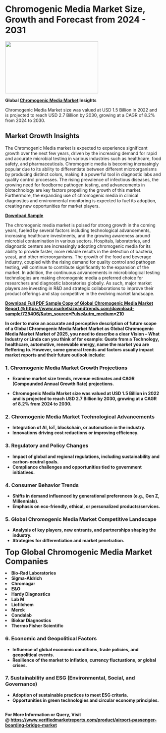 <H1>Chromogenic Media Market Size, Growth and Forecast from 2024 - 2031</H1><img class="aligncenter size-medium wp-image-584254" src="https://thirdeyenews.in/wp-content/uploads/2024/09/Global-Market-Research-300x168.jpeg" alt="" width="300" height="168" /><p><strong>Global&nbsp;<a href="https://www.marketsizeandtrends.com/download-sample/725406/&amp;utm_source=Pulse&amp;utm_medium=210">Chromogenic Media Market</a> Insights</strong></p><p>Chromogenic Media Market size was valued at USD 1.5 Billion in 2022 and is projected to reach USD 2.7 Billion by 2030, growing at a CAGR of 8.2% from 2024 to 2030.</p><p><h2>Market Growth Insights</h2> <p>The Chromogenic Media market is expected to experience significant growth over the next few years, driven by the increasing demand for rapid and accurate microbial testing in various industries such as healthcare, food safety, and pharmaceuticals. Chromogenic media is becoming increasingly popular due to its ability to differentiate between different microorganisms by producing distinct colors, making it a powerful tool in diagnostic labs and quality control processes. The rising prevalence of infectious diseases, the growing need for foodborne pathogen testing, and advancements in biotechnology are key factors propelling the growth of this market. Furthermore, the expanding use of chromogenic media in clinical diagnostics and environmental monitoring is expected to fuel its adoption, creating new opportunities for market players.</p> <p><strong><a href="#">Download Sample</a></strong></p> <p>The chromogenic media market is poised for strong growth in the coming years, fueled by several factors including technological advancements, increasing healthcare investments, and the growing awareness around microbial contamination in various sectors. Hospitals, laboratories, and diagnostic centers are increasingly adopting chromogenic media for its ability to provide faster, more reliable results in the detection of bacteria, yeast, and other microorganisms. The growth of the food and beverage industry, coupled with the rising demand for quality control and pathogen testing, will continue to contribute significantly to the expansion of the market. In addition, the continuous advancements in microbiological testing technologies are making chromogenic media a preferred choice for researchers and diagnostic laboratories globally. As such, major market players are investing in R&D and strategic collaborations to improve their product offerings and stay competitive in the evolving market landscape.</p> <p><strong><a href="#"></p><p><span class=""><strong>Download Full PDF Sample Copy of Global Chromogenic Media Market Report</strong> @ <a href="https://www.marketsizeandtrends.com/download-sample/725406/&amp;utm_source=Pulse&amp;utm_medium=210" target="_blank">https://www.marketsizeandtrends.com/download-sample/725406/&amp;utm_source=Pulse&amp;utm_medium=210</a></span></p><p>In order to make an accurate and perceptive description of future scope of a Global&nbsp;Chromogenic Media Market Market as Global&nbsp;Chromogenic Media Market Market of 2025, you need to describe a clear Vision &ndash; What Industry or Linda can you think of for example: Quote from a Technology, healthcare, automotive, renewable energy, name the market you are Reffering to. However, some general trends and factors usually impact market reports and their future outlook include:</p><h3>1.&nbsp;<strong>Chromogenic Media Market Growth Projections</strong></h3><ul><li>Examine market size trends, revenue estimates and CAGR (Compounded Annual Growth Rate) projections.</li><li><p>Chromogenic Media Market size was valued at USD 1.5 Billion in 2022 and is projected to reach USD 2.7 Billion by 2030, growing at a CAGR of 8.2% from 2024 to 2030.</p></li></ul><h3>2.&nbsp;<strong>Chromogenic Media Market Technological Advancements</strong></h3><ul><li>Integration of AI, IoT, blockchain, or automation in the industry.</li><li>Innovations driving cost reductions or improving efficiency.</li></ul><h3>3.&nbsp;<strong>Regulatory and Policy Changes</strong></h3><ul><li>Impact of global and regional regulations, including sustainability and carbon-neutral goals.</li><li>Compliance challenges and opportunities tied to government initiatives.</li></ul><h3>4.&nbsp;<strong>Consumer Behavior Trends</strong></h3><ul><li>Shifts in demand influenced by generational preferences (e.g., Gen Z, Millennials).</li><li>Emphasis on eco-friendly, ethical, or personalized products/services.</li></ul><h3>5.&nbsp;<strong>Global Chromogenic Media Market Competitive Landscape</strong></h3><ul><li>Analysis of key players, new entrants, and partnerships shaping the industry.</li><li>Strategies for differentiation and market penetration.</li></ul><p data-pm-slice="1 1 []"><span style="color: inherit; font-family: inherit; font-size: 25px;">Top Global Chromogenic Media Market Companies</span></p><div class="" data-test-id=""><p><li>Bio-Rad Laboratories</li><li> Sigma-Aldrich</li><li> Chromagar</li><li> E&O</li><li> Hardy Diagnostics</li><li> Lab M</li><li> Liofilchem</li><li> Merck</li><li> Condalab</li><li> Biokar Diagnostics</li><li> Thermo Fisher Scientific</li></p></div><h3>6.&nbsp;<strong>Economic and Geopolitical Factors</strong></h3><ul><li>Influence of global economic conditions, trade policies, and geopolitical events.</li><li>Resilience of the market to inflation, currency fluctuations, or global crises.</li></ul><h3>7.&nbsp;<strong>Sustainability and ESG (Environmental, Social, and Governance)</strong></h3><ul><li>Adoption of sustainable practices to meet ESG criteria.</li><li>Opportunities in green technologies and circular economy principles.</li></ul><h2><strong style="font-size: 14px;">For More Information or Query, Visit @&nbsp;</strong><a style="background-color: #ffffff; font-size: 14px;" href="https://www.marketsizeandtrends.com/report/chromogenic-media-market/" target="_blank">https://www.verifiedmarketreports.com/product/airport-passenger-boarding-bridge-market</a></h2>
